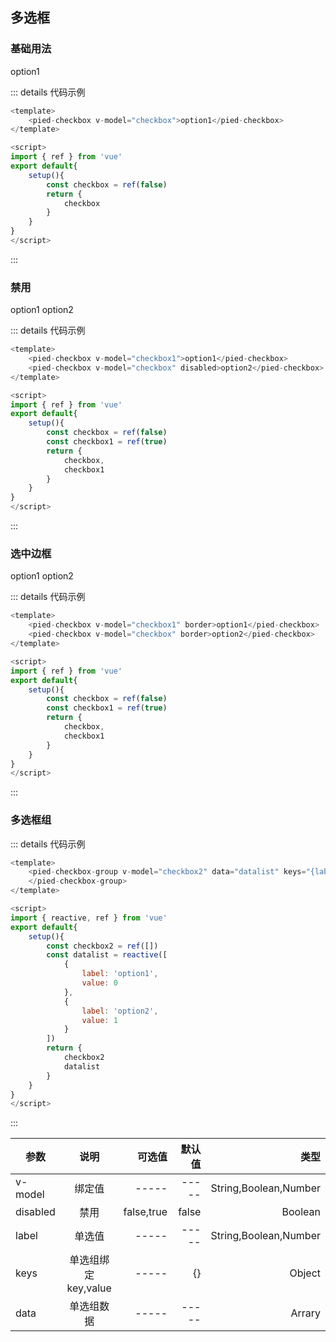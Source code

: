 ## 多选框

### 基础用法

<div class="margin">
    <pied-checkbox v-model="checkbox">option1</pied-checkbox>
</div>

::: details 代码示例
```js
<template>
    <pied-checkbox v-model="checkbox">option1</pied-checkbox>
</template>

<script>
import { ref } from 'vue'
export default{
    setup(){
        const checkbox = ref(false)
        return {
            checkbox
        }
    }
}
</script>
```
:::

### 禁用

<div class="margin">
    <pied-checkbox v-model="checkbox1">option1</pied-checkbox>
    <pied-checkbox v-model="checkbox" disabled>option2</pied-checkbox>
</div>

::: details 代码示例
```js
<template>
    <pied-checkbox v-model="checkbox1">option1</pied-checkbox>
    <pied-checkbox v-model="checkbox" disabled>option2</pied-checkbox>
</template>

<script>
import { ref } from 'vue'
export default{
    setup(){
        const checkbox = ref(false)
        const checkbox1 = ref(true)
        return {
            checkbox,
            checkbox1
        }
    }
}
</script>
```
:::

### 选中边框

<div class="margin">
    <pied-checkbox v-model="checkbox1" border>option1</pied-checkbox>
    <pied-checkbox v-model="checkbox" border>option2</pied-checkbox>
</div>

::: details 代码示例
```js
<template>
    <pied-checkbox v-model="checkbox1" border>option1</pied-checkbox>
    <pied-checkbox v-model="checkbox" border>option2</pied-checkbox>
</template>

<script>
import { ref } from 'vue'
export default{
    setup(){
        const checkbox = ref(false)
        const checkbox1 = ref(true)
        return {
            checkbox,
            checkbox1
        }
    }
}
</script>
```
:::

### 多选框组

<div class="margin">
    <pied-checkbox-group v-model="checkbox2" :data="datalist" :keys="{label: 'label', value: 'value'}">
    </pied-checkbox-group>
</div>

::: details 代码示例
```js
<template>
    <pied-checkbox-group v-model="checkbox2" data="datalist" keys="{label: 'label', value: 'value'}">
    </pied-checkbox-group>
</template>

<script>
import { reactive, ref } from 'vue'
export default{
    setup(){
        const checkbox2 = ref([])
        const datalist = reactive([
            {
                label: 'option1',
                value: 0
            },
            {
                label: 'option2',
                value: 1
            }
        ])
        return {
            checkbox2
            datalist
        }
    }
}
</script>
```
:::


| 参数          |      说明  |  可选值 | 默认值 | 类型 | 
| -------------| :-------------: | ----------: | -------------: |  ----------: | 
| v-model      |  绑定值          | -----       | -----          |  String,Boolean,Number | 
| disabled     |   禁用           |   false,true |  false        |  Boolean |
| label        |   单选值         |    -----     | -----         | String,Boolean,Number  |
| keys          |   单选组绑定key,value |    ----- | {}           |  Object               |
| data         |   单选组数据    |    -----       | -----        |  Arrary |

<script>
export default {
    data(){
        return {
            checkbox: false,
            checkbox1: true,
            checkbox2: [],
            datalist:[
                {
                    label: 'option1',
                    value: 0
                },
                {
                    label: 'option2',
                    value: 1
                }
            ]
        }
    }
}
</script>

<style scoped>
.margin{
    margin-bottom:10px;
}
</style>
